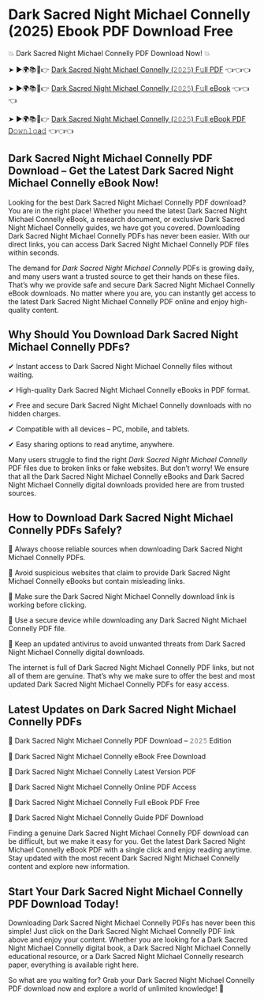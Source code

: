 # Dark Sacred Night Michael Connelly (2025) Ebook PDF Download Free

💥 Dark Sacred Night Michael Connelly PDF Download Now! 💥

➤ ►🌍📚📱👉 [Dark Sacred Night Michael Connelly (𝟸𝟶𝟸𝟻) F𝚞ll PDF](https://getpdf.xyz/dark-sacred-night-michael-connelly) 👈👈👈


➤ ►🌍📚📱👉 [Dark Sacred Night Michael Connelly (𝟸𝟶𝟸𝟻) F𝚞ll eBook](https://getpdf.xyz/dark-sacred-night-michael-connelly) 👈👈👈


➤ ►🌍📚📱👉 [Dark Sacred Night Michael Connelly (𝟸𝟶𝟸𝟻) F𝚞ll eBook PDF D𝚘𝚠𝚗𝚕𝚘a𝚍](https://getpdf.xyz/dark-sacred-night-michael-connelly) 👈👈👈


## Dark Sacred Night Michael Connelly PDF Download – Get the Latest Dark Sacred Night Michael Connelly eBook Now!

Looking for the best Dark Sacred Night Michael Connelly PDF download? You are in the right place! Whether you need the latest Dark Sacred Night Michael Connelly eBook, a research document, or exclusive Dark Sacred Night Michael Connelly guides, we have got you covered. Downloading Dark Sacred Night Michael Connelly PDFs has never been easier. With our direct links, you can access Dark Sacred Night Michael Connelly PDF files within seconds.

The demand for *Dark Sacred Night Michael Connelly* PDFs is growing daily, and many users want a trusted source to get their hands on these files. That’s why we provide safe and secure Dark Sacred Night Michael Connelly eBook downloads. No matter where you are, you can instantly get access to the latest Dark Sacred Night Michael Connelly PDF online and enjoy high-quality content.

## Why Should You Download Dark Sacred Night Michael Connelly PDFs?

✔ Instant access to Dark Sacred Night Michael Connelly files without waiting.

✔ High-quality Dark Sacred Night Michael Connelly eBooks in PDF format.

✔ Free and secure Dark Sacred Night Michael Connelly downloads with no hidden charges.

✔ Compatible with all devices – PC, mobile, and tablets.

✔ Easy sharing options to read anytime, anywhere.

Many users struggle to find the right *Dark Sacred Night Michael Connelly* PDF files due to broken links or fake websites. But don’t worry! We ensure that all the Dark Sacred Night Michael Connelly eBooks and Dark Sacred Night Michael Connelly digital downloads provided here are from trusted sources.

## How to Download Dark Sacred Night Michael Connelly PDFs Safely?

📌 Always choose reliable sources when downloading Dark Sacred Night Michael Connelly PDFs.

📌 Avoid suspicious websites that claim to provide Dark Sacred Night Michael Connelly eBooks but contain misleading links.

📌 Make sure the Dark Sacred Night Michael Connelly download link is working before clicking.

📌 Use a secure device while downloading any Dark Sacred Night Michael Connelly PDF file.

📌 Keep an updated antivirus to avoid unwanted threats from Dark Sacred Night Michael Connelly digital downloads.

The internet is full of Dark Sacred Night Michael Connelly PDF links, but not all of them are genuine. That’s why we make sure to offer the best and most updated Dark Sacred Night Michael Connelly PDFs for easy access.

## Latest Updates on Dark Sacred Night Michael Connelly PDFs

🔹 Dark Sacred Night Michael Connelly PDF Download – 𝟸𝟶𝟸𝟻 Edition

🔹 Dark Sacred Night Michael Connelly eBook Free Download

🔹 Dark Sacred Night Michael Connelly Latest Version PDF

🔹 Dark Sacred Night Michael Connelly Online PDF Access

🔹 Dark Sacred Night Michael Connelly Full eBook PDF Free

🔹 Dark Sacred Night Michael Connelly Guide PDF Download

Finding a genuine Dark Sacred Night Michael Connelly PDF download can be difficult, but we make it easy for you. Get the latest Dark Sacred Night Michael Connelly eBook PDF with a single click and enjoy reading anytime. Stay updated with the most recent Dark Sacred Night Michael Connelly content and explore new information.

## Start Your Dark Sacred Night Michael Connelly PDF Download Today!

Downloading Dark Sacred Night Michael Connelly PDFs has never been this simple! Just click on the Dark Sacred Night Michael Connelly PDF link above and enjoy your content. Whether you are looking for a Dark Sacred Night Michael Connelly digital book, a Dark Sacred Night Michael Connelly educational resource, or a Dark Sacred Night Michael Connelly research paper, everything is available right here.

So what are you waiting for? Grab your Dark Sacred Night Michael Connelly PDF download now and explore a world of unlimited knowledge! 🚀
